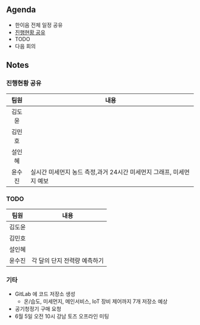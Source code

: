 ## Agenda
- 한이음 전체 일정 공유
- [진행현황 공유](0508.md#notes)
- TODO
- 다음 회의

## Notes
### 진행현황 공유

|팀원|내용|
|:---:|---|
|김도윤||
|김민호||
|설인혜||
|윤수진|실시간 미세먼지 농드 측정,과거 24시간 미세먼지 그래프, 미세먼지 예보|

### TODO
|팀원|내용|
|:---:|---|
|김도윤||
|김민호||
|설인혜||
|윤수진|각 달의 단지 전력량 예측하기|

### 기타
- GitLab 에 코드 저장소 생성
  - 온/습도, 미세먼지, 메인서비스, IoT 장비 제어까지 7개 저장소 예상
- 공기청정기 구매 요청
- 6월 5일 오전 10시 강남 토즈 오프라인 미팅

